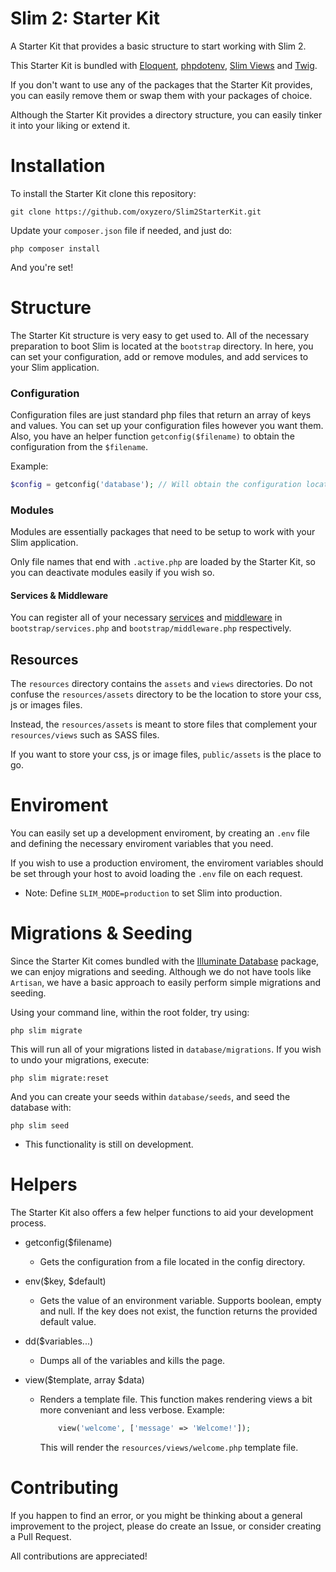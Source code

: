 # Slim 2: Starter Kit

A Starter Kit that provides a basic structure to start working with Slim 2.

This Starter Kit is bundled with [Eloquent](https://github.com/illuminate/database), [phpdotenv](https://github.com/vlucas/phpdotenv), [Slim Views](https://github.com/slimphp/Slim-Views) and [Twig](https://github.com/twigphp/Twig).

If you don't want to use any of the packages that the Starter Kit provides, you can easily remove them or swap them with your packages of choice.

Although the Starter Kit provides a directory structure, you can easily tinker it into your liking or extend it.

# Installation

To install the Starter Kit clone this repository:

```
git clone https://github.com/oxyzero/Slim2StarterKit.git
```

Update your `composer.json` file if needed, and just do:

```
php composer install
```

And you're set!

# Structure

The Starter Kit structure is very easy to get used to. All of the necessary preparation to boot Slim is located at the `bootstrap` directory. In here, you can set your configuration, add or remove modules, and add services to your Slim application.

### Configuration

Configuration files are just standard php files that return an array of keys and values. You can set up your configuration files however you want them. Also, you have an helper function `getconfig($filename)` to obtain the configuration from the `$filename`.

Example:

```php
$config = getconfig('database'); // Will obtain the configuration located in: bootstrap/config/database.php
```

### Modules

Modules are essentially packages that need to be setup to work with your Slim application.

Only file names that end with  `.active.php` are loaded by the Starter Kit, so you can deactivate modules easily if you wish so.

#### Services & Middleware

You can register all of your necessary [services](http://docs.slimframework.com/di/overview/) and [middleware](http://docs.slimframework.com/middleware/overview/) in `bootstrap/services.php` and `bootstrap/middleware.php` respectively.

## Resources

The `resources` directory contains the `assets` and `views` directories. Do not confuse the `resources/assets` directory to be the location to store your css, js or images files.

Instead, the `resources/assets` is meant to store files that complement your `resources/views` such as SASS files.

If you want to store your css, js or image files, `public/assets` is the place to go.

# Enviroment

You can easily set up a development enviroment, by creating an `.env` file and defining the necessary enviroment variables that you need.

If you wish to use a production enviroment, the enviroment variables should be set through your host to avoid loading the `.env` file on each request.

* Note: Define `SLIM_MODE=production` to set Slim into production.

# Migrations & Seeding

Since the Starter Kit comes bundled with the [Illuminate Database](https://github.com/illuminate/database) package, we can enjoy migrations and seeding.
Although we do not have tools like `Artisan`, we have a basic approach to easily perform simple migrations and seeding.

Using your command line, within the root folder, try using:

```
php slim migrate
```

This will run all of your migrations listed in `database/migrations`.
If you wish to undo your migrations, execute:

```
php slim migrate:reset
```

And you can create your seeds within `database/seeds`, and seed the database with:

```
php slim seed
```

* This functionality is still on development.

# Helpers

The Starter Kit also offers a few helper functions to aid your development process.

+ getconfig($filename)
    + Gets the configuration from a file located in the config directory.

+ env($key, $default)
    + Gets the value of an environment variable. Supports boolean, empty and null.
        If the key does not exist, the function returns the provided default value.

+ dd($variables...)
    + Dumps all of the variables and kills the page.

+ view($template, array $data)
    + Renders a template file. This function makes rendering views a bit more conveniant and less verbose. Example:

        ```php
            view('welcome', ['message' => 'Welcome!']);
        ```

        This will render the `resources/views/welcome.php` template file.

# Contributing

If you happen to find an error, or you might be thinking about a general improvement to the project, please do create an Issue, or consider creating a Pull Request.

All contributions are appreciated!
